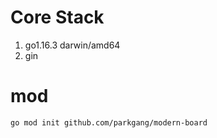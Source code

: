 # Core Stack

1. go1.16.3 darwin/amd64
1. gin

# mod

```shell
go mod init github.com/parkgang/modern-board
```
